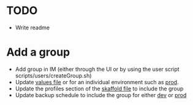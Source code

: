 # TODO

* Write readme

# Add a group
* Add group in IM (either through the UI or by using the user script scripts/users/createGroup.sh)
* Update [values file](https://github.com/dhis2-sre/im-manager/blob/8cb9a5959e334b835188fa07e801996ff2410b7c/helm/chart/values.yaml#L12) or for an individual environment such as [prod](https://github.com/dhis2-sre/im-manager/blob/8cb9a5959e334b835188fa07e801996ff2410b7c/helm/data/values/prod/values.yaml#L1).
* Update the profiles section of the [skaffold file](https://github.com/dhis2-sre/im-manager/blob/8cb9a5959e334b835188fa07e801996ff2410b7c/skaffold.yaml#L96) to include the group
* Update backup schedule to include the group for either [dev](https://github.com/dhis2-sre/dhis2-infrastructure/blob/b9f53752ca9cb16883f2f78cae5fca42b4087b1f/modules/k8s/helm-backup-dev.tf#L1) or [prod](https://github.com/dhis2-sre/dhis2-infrastructure/blob/b9f53752ca9cb16883f2f78cae5fca42b4087b1f/modules/k8s/helm-backup-prod.tf#L1)
